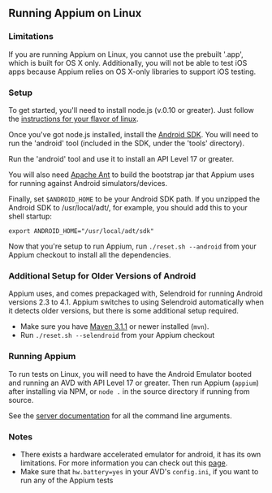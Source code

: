 ## Running Appium on Linux

### Limitations

If you are running Appium on Linux, you cannot use the prebuilt '.app',
which is built for OS X only. Additionally, you will not be able to test iOS
apps because Appium relies on OS X-only libraries to support iOS testing.

### Setup

To get started, you'll need to install node.js (v.0.10 or greater). Just
follow the [instructions for your flavor of linux](https://github.com/joyent/node/wiki/Installing-Node.js-via-package-manager).

Once you've got node.js installed, install the [Android SDK](http://developer.android.com/sdk/index.html).
You will need to run the 'android' tool (included in the SDK, under the 'tools' directory).

Run the 'android' tool and use it to install an API Level 17 or greater.

You will also need [Apache Ant](http://ant.apache.org/) to build the bootstrap jar that Appium uses for running against Android simulators/devices.

Finally, set `$ANDROID_HOME` to be your Android SDK path. If you unzipped the
Android SDK to /usr/local/adt/, for example, you should add this to your
shell startup:

    export ANDROID_HOME="/usr/local/adt/sdk"

Now that you're setup to run Appium, run `./reset.sh --android` from your
Appium checkout to install all the dependencies.

### Additional Setup for Older Versions of Android

Appium uses, and comes prepackaged with, Selendroid for running Android versions 2.3 to 4.1.
Appium switches to using Selendroid automatically when it detects older versions, but there is some additional setup required.

* Make sure you have [Maven 3.1.1](http://maven.apache.org/download.cgi) or newer installed (`mvn`).
* Run `./reset.sh --selendroid` from your Appium checkout

### Running Appium

To run tests on Linux, you will need to have the Android Emulator booted and
running an AVD with API Level 17 or greater. Then run Appium (`appium`) after
installing via NPM, or `node .` in the source directory if running from source.

See the [server documentation](/docs/en/writing-running-appium/server-args.md) for all the command line arguments.

### Notes

* There exists a hardware accelerated emulator for android, it has its own
  limitations. For more information you can check out this
  [page](/docs/en/appium-setup/android-hax-emulator.md).
* Make sure that `hw.battery=yes` in your AVD's `config.ini`, if you want to
  run any of the Appium tests
